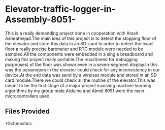 # Elevator-traffic-logger-in-Assembly-8051-

This is a really demanding project done in cooperation with Arash Asheafnejad.The main idea of this project is to detect the stopping floor of the elevator and store this data in an SD-card.In order to detect the exact floor a really precise barometer and RTC module were needed to be sampled.All the components were embedded in a single breadboard and making this project really portable.The result(need for debugging purpouses) of the floor was shown even in a seven-segment display.In this way the passengers in the elevator could check for any inconsistency in our device.At the end data was send by a wireless module and stored in an SD-card module.There we could check all the routine of the elevator.This was meant to be the first stage of a major project involving machine learning algorithms by my group mate.Arduino and Atmel 8051 were the main microcontrollers used.

## Files Provided
*Schematics
